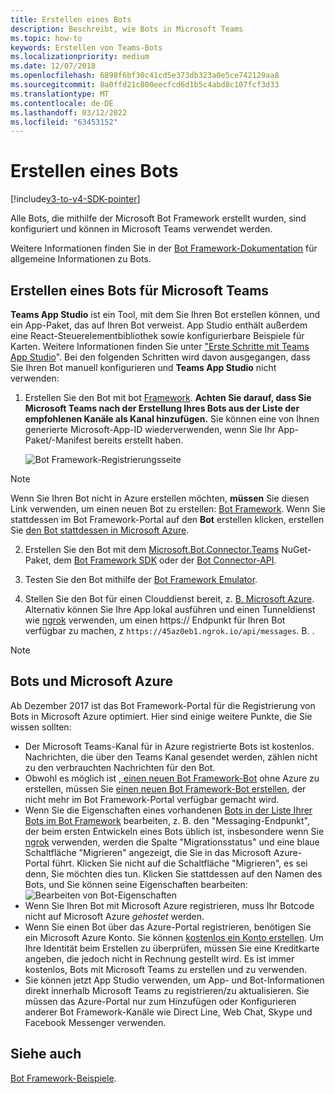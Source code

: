 ```yaml
---
title: Erstellen eines Bots
description: Beschreibt, wie Bots in Microsoft Teams
ms.topic: how-to
keywords: Erstellen von Teams-Bots
ms.localizationpriority: medium
ms.date: 12/07/2018
ms.openlocfilehash: 6898f6bf30c41cd5e373db323a0e5ce742129aa8
ms.sourcegitcommit: 8a0ffd21c800eecfcd6d1b5c4abd8c107fcf3d33
ms.translationtype: MT
ms.contentlocale: de-DE
ms.lasthandoff: 03/12/2022
ms.locfileid: "63453152"
---
```

# <a name="create-a-bot"></a>Erstellen eines Bots

[!include[v3-to-v4-SDK-pointer](~/includes/v3-to-v4-pointer-bots.md)]

Alle Bots, die mithilfe der Microsoft Bot Framework erstellt wurden, sind konfiguriert und können in Microsoft Teams verwendet werden.

Weitere Informationen finden Sie in der [Bot Framework-Dokumentation](/azure/bot-service/?view=azure-bot-service-3.0&preserve-view=true) für allgemeine Informationen zu Bots.

## <a name="create-a-bot-for-microsoft-teams"></a>Erstellen eines Bots für Microsoft Teams

**Teams App Studio** ist ein Tool, mit dem Sie Ihren Bot erstellen können, und ein App-Paket, das auf Ihren Bot verweist. App Studio enthält außerdem eine React-Steuerelementbibliothek sowie konfigurierbare Beispiele für Karten. Weitere Informationen finden Sie unter ["Erste Schritte mit Teams App Studio](~/concepts/build-and-test/app-studio-overview.md)". Bei den folgenden Schritten wird davon ausgegangen, dass Sie Ihren Bot manuell konfigurieren und **Teams App Studio** nicht verwenden:

1. Erstellen Sie den Bot mit bot [Framework](https://dev.botframework.com/bots/new). **Achten Sie darauf, dass Sie Microsoft Teams nach der Erstellung Ihres Bots aus der Liste der empfohlenen Kanäle als Kanal hinzufügen.** Sie können eine von Ihnen generierte Microsoft-App-ID wiederverwenden, wenn Sie Ihr App-Paket/-Manifest bereits erstellt haben.

   ![Bot Framework-Registrierungsseite](~/assets/images/bots/bfregister.png)

> [!NOTE]
> Wenn Sie Ihren Bot nicht in Azure erstellen möchten, **müssen** Sie diesen Link verwenden, um einen neuen Bot zu erstellen: [Bot Framework](https://dev.botframework.com/bots/new). Wenn Sie stattdessen im Bot Framework-Portal auf den **Bot** erstellen klicken, erstellen Sie [den Bot stattdessen in Microsoft Azure](#bots-and-microsoft-azure).

2. Erstellen Sie den Bot mit dem [Microsoft.Bot.Connector.Teams](https://www.nuget.org/packages/Microsoft.Bot.Connector.Teams) NuGet-Paket, dem [Bot Framework SDK](https://github.com/microsoft/botframework-sdk) oder der [Bot Connector-API](/bot-framework/rest-api/bot-framework-rest-connector-api-reference).

3. Testen Sie den Bot mithilfe der [Bot Framework Emulator](/bot-framework/debug-bots-emulator).

4. Stellen Sie den Bot für einen Clouddienst bereit, z. [B. Microsoft Azure](https://azure.microsoft.com/). Alternativ können Sie Ihre App lokal ausführen und einen Tunneldienst wie [ngrok](https://ngrok.com) verwenden, um einen https:// Endpunkt für Ihren Bot verfügbar zu machen, z `https://45az0eb1.ngrok.io/api/messages`. B. .

> [!NOTE]
>
> ## <a name="bots-and-microsoft-azure"></a>Bots und Microsoft Azure
>
> Ab Dezember 2017 ist das Bot Framework-Portal für die Registrierung von Bots in Microsoft Azure optimiert. Hier sind einige weitere Punkte, die Sie wissen sollten:
>
> * Der Microsoft Teams-Kanal für in Azure registrierte Bots ist kostenlos. Nachrichten, die über den Teams Kanal gesendet werden, zählen nicht zu den verbrauchten Nachrichten für den Bot.
> * Obwohl es möglich ist [, einen neuen Bot Framework-Bot](https://dev.botframework.com/bots/new) ohne Azure zu erstellen, müssen Sie [einen neuen Bot Framework-Bot erstellen](https://dev.botframework.com/bots/new), der nicht mehr im Bot Framework-Portal verfügbar gemacht wird.
> * Wenn Sie die Eigenschaften eines vorhandenen [Bots in der Liste Ihrer Bots im Bot Framework](https://dev.botframework.com/bots) bearbeiten, z. B. den "Messaging-Endpunkt", der beim ersten Entwickeln eines Bots üblich ist, insbesondere wenn Sie [ngrok](https://ngrok.com) verwenden, werden die Spalte "Migrationsstatus" und eine blaue Schaltfläche "Migrieren" angezeigt, die Sie in das Microsoft Azure-Portal führt. Klicken Sie nicht auf die Schaltfläche "Migrieren", es sei denn, Sie möchten dies tun. Klicken Sie stattdessen auf den Namen des Bots, und Sie können seine Eigenschaften bearbeiten:</br>
   ![Bearbeiten von Bot-Eigenschaften](~/assets/images/bots/bf-migrate-bot-to-azure.png)
> * Wenn Sie Ihren Bot mit Microsoft Azure registrieren, muss Ihr Botcode nicht auf Microsoft Azure *gehostet* werden.
> * Wenn Sie einen Bot über das Azure-Portal registrieren, benötigen Sie ein Microsoft Azure Konto. Sie können [kostenlos ein Konto erstellen](https://azure.microsoft.com/free/). Um Ihre Identität beim Erstellen zu überprüfen, müssen Sie eine Kreditkarte angeben, die jedoch nicht in Rechnung gestellt wird. Es ist immer kostenlos, Bots mit Microsoft Teams zu erstellen und zu verwenden.
> * Sie können jetzt App Studio verwenden, um App- und Bot-Informationen direkt innerhalb Microsoft Teams zu registrieren/zu aktualisieren. Sie müssen das Azure-Portal nur zum Hinzufügen oder Konfigurieren anderer Bot Framework-Kanäle wie Direct Line, Web Chat, Skype und Facebook Messenger verwenden.

## <a name="see-also"></a>Siehe auch

[Bot Framework-Beispiele](https://github.com/Microsoft/BotBuilder-Samples/blob/master/README.md).
